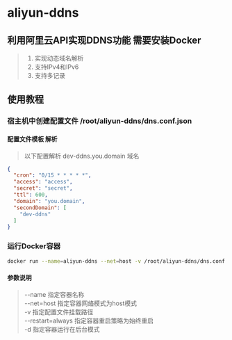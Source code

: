 # aliyun-ddns
## 利用阿里云API实现DDNS功能 __需要安装Docker__
> 1. 实现动态域名解析
> 2. 支持IPv4和IPv6
> 3. 支持多记录
## 使用教程
### 宿主机中创建配置文件 /root/aliyun-ddns/dns.conf.json
#### 配置文件模板 解析
> 以下配置解析 dev-ddns.you.domain 域名
```json
{
  "cron": "0/15 * * * * *",
  "access": "access",
  "secret": "secret",
  "ttl": 600,
  "domain": "you.domain",
  "secondDomain": [
    "dev-ddns"
  ]
}
```

### 运行Docker容器

```bash
docker run --name=aliyun-ddns --net=host -v /root/aliyun-ddns/dns.conf.json:/usr/local/aliyun-ddns/dns.conf.json --restart=always -d fanduanjin/aliyun-ddns
```
#### 参数说明
> --name 指定容器名称  
> --net=host 指定容器网络模式为host模式  
> -v 指定配置文件挂载路径  
> --restart=always 指定容器重启策略为始终重启  
> -d 指定容器运行在后台模式  